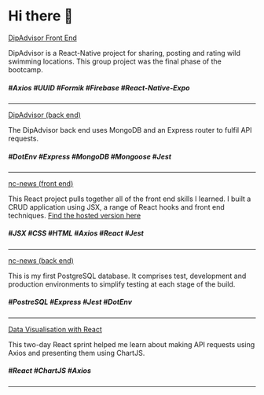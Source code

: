 # Hi there 👋

[DipAdvisor Front End](https://github.com/Mdmosley12/DipAdvisor-FrontEnd)

DipAdvisor is a React-Native project for sharing, posting and rating wild swimming locations. This group project was the final phase of the bootcamp.

##### #Axios #UUID #Formik #Firebase #React-Native-Expo

---

[DipAdvisor (back end)](https://github.com/Wiggy93/DipAdvisor_API)

The DipAdvisor back end uses MongoDB and an Express router to fulfil API requests.

##### #DotEnv #Express #MongoDB #Mongoose #Jest

---

[nc-news (front end)](https://github.com/bergamotBen/nc-news-fe)

This React project pulls together all of the front end skills I learned. I built a CRUD application using JSX, a range of React hooks and front end techniques. [Find the hosted version here](https://magnificent-jelly-b730c4.netlify.app/)

##### #JSX #CSS #HTML #Axios #React #Jest

---

[nc-news (back end)](https://github.com/bergamotBen/be-nc-news)

This is my first PostgreSQL database. It comprises test, development and production environments to simplify testing at each stage of the build.

##### #PostreSQL #Express #Jest #DotEnv

---

[Data Visualisation with React](https://github.com/bergamotBen/react-data-visualisation)

This two-day React sprint helped me learn about making API requests using Axios and presenting them using ChartJS.

##### #React #ChartJS #Axios

---

<!--
**bergamotBen/bergamotBen** is a ✨ _special_ ✨ repository because its `README.md` (this file) appears on your GitHub profile.

Here are some ideas to get you started:

- 🔭 I’m currently working on ...
- 🌱 I’m currently learning ...
- 👯 I’m looking to collaborate on ...
- 🤔 I’m looking for help with ...
- 💬 Ask me about ...
- 📫 How to reach me: ...
- 😄 Pronouns: ...
- ⚡ Fun fact: ...

###### H6	#	Axios
###### H6	#	ChartJS
###### H6	#	CSS
###### H6	#	DotEnv
###### H6	#	Express
###### H6	#	Firebase
###### H6	#	Formik
###### H6	#	HTML
###### H6	#	Jest
###### H6	#	JSX
###### H6	#	MongoDB
###### H6	#	Mongoose
###### H6	#	Nodemon
###### H6	#	PostreSQL
###### H6	#	React
###### H6	#	React-Native-Expo
###### H6	#	UUID
-->
